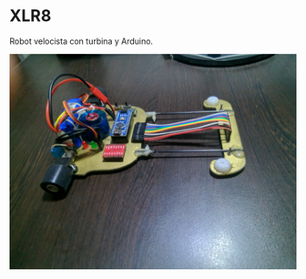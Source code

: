 # XLR8
Robot velocista con turbina y Arduino.

<p align="center"><img src="https://raw.githubusercontent.com/XLR8-Team/XLR8-Code/master/resources/Foto_3.jpg" alt="Data" width="600"> </p>
